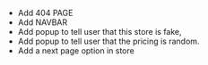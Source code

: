 - Add 404 PAGE
- Add NAVBAR
- Add popup to tell user that this store is fake,
- Add popup to tell user that the pricing is random.
- Add a next page option in store
